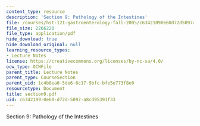 ```yaml
---
content_type: resource
description: 'Section 9: Pathology of the Intestines'
file: /courses/hst-121-gastroenterology-fall-2005/c63421090e60d72d5097a8cd95391f33_section9.pdf
file_size: 2266220
file_type: application/pdf
hide_download: true
hide_download_original: null
learning_resource_types:
- Lecture Notes
license: https://creativecommons.org/licenses/by-nc-sa/4.0/
ocw_type: OCWFile
parent_title: Lecture Notes
parent_type: CourseSection
parent_uid: 1c4b8ea0-5de6-6c17-9bfc-bfe5e773f8e0
resourcetype: Document
title: section9.pdf
uid: c6342109-0e60-d72d-5097-a8cd95391f33
---
```

Section 9: Pathology of the Intestines